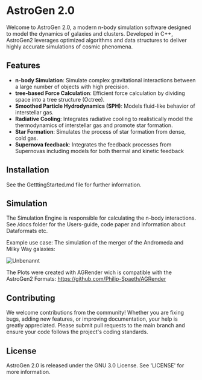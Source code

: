 # AstroGen 2.0

Welcome to AstroGen 2.0, a modern n-body simulation software designed to model the dynamics of galaxies and clusters. Developed in C++, AstroGen2 leverages optimized algorithms and data structures to deliver highly accurate simulations of cosmic phenomena.

## Features
- **n-body Simulation**: Simulate complex gravitational interactions between a large number of objects with high precision.
- **tree-based Force Calculation**: Efficient force calculation by dividing space into a tree structure (Octree).
- **Smoothed Particle Hydrodynamics (SPH)**: Models fluid-like behavior of interstellar gas.
- **Radiative Cooling**: Integrates radiative cooling to realistically model the thermodynamics of interstellar gas and promote star formation.
- **Star Formation**: Simulates the process of star formation from dense, cold gas.
- **Supernova feedback**: Integrates the feedback processes from Supernovas including models for both thermal and kinetic feedback
  
## Installation
See the GetttingStarted.md file for further information. 
  
## Simulation
The Simulation Engine is responsible for calculating the n-body interactions.
See /docs folder for the Users-guide, code paper and information about Dataformats etc.

Example use case: The simulation of the merger of the Andromeda and Milky Way galaxies: 

![Unbenannt](https://github.com/user-attachments/assets/b0d95ab1-4729-4994-ae02-8854382334e0)

The Plots were created with AGRender wich is compatible with the AstroGen2 Formats: https://github.com/Philip-Spaeth/AGRender

## Contributing
We welcome contributions from the community! Whether you are fixing bugs, adding new features, or improving documentation, your help is greatly appreciated. Please submit pull requests to the main branch and ensure your code follows the project's coding standards.

## License
AstroGen 2.0 is released under the GNU 3.0 License. See 'LICENSE' for more information.
